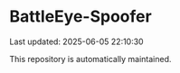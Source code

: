 # BattleEye-Spoofer

Last updated: 2025-06-05 22:10:30

This repository is automatically maintained.
